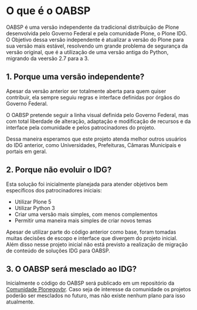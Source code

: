 # O que é o OABSP

OABSP é uma versão independente da tradicional distribuição de Plone desenvolvida pelo Governo Federal e pela comunidade Plone, o Plone IDG. O Objetivo dessa versão independente é atualizar a versão do Plone para sua versão mais estável, resolvendo um grande problema de segurança da versão original, que é a utilização de uma versão antiga do Python, migrando da veersão 2.7 para a 3.

## 1. Porque uma versão independente?
Apesar da versão anterior ser totalmente aberta para quem quiser contribuir, ela sempre seguiu regras e interface definidas por órgãos do Governo Federal. 

O OABSP pretende seguir a linha visual definida pelo Governo Federal, mas com total liberdade de alteração, adaptação e modificação de recursos e da interface pela comunidade e pelos patrocinadores do projeto.

Dessa maneira esperamos que este projeto atenda melhor outros usuários do IDG anterior, como Universidades, Prefeituras, Câmaras Municipais e portais em geral.

## 2. Porque não evoluir o IDG?
Esta solução foi inicialmente planejada para atender objetivos bem específicos dos patrocinadores iniciais:

* Utilizar Plone 5
* Utilizar Python 3
* Criar uma versão mais simples, com menos complementos
* Permitir uma maneira mais simples de criar novos temas

Apesar de utilizar parte do código anterior como base, foram tomadas muitas decisões de escopo e interface que divergem do projeto inicial. Além disso nesse projeto inicial não está previsto a realização de migração de conteúdo de soluções IDG para OABSP.

## 3. O OABSP será mesclado ao IDG?
Inicialmente o código do OABSP será publicado em um repositório da [Comunidade Plonegovbr](https://github.com/plonegovbr). Caso seja de interesse da comunidade os projetos poderão ser mesclados no futuro, mas não existe nenhum plano para isso atualmente.
